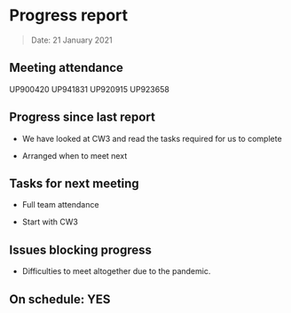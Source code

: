 <!-- File name must be Year-Month-Date.md
e.g. 2020-10-12.md -->

<!--One report per week Minimum!-->
# Progress report

> Date: 21 January 2021

<!--Names of those who attended the meeting, CSV-->
## Meeting attendance

UP900420
UP941831
UP920915
UP923658

## Progress since last report
<!--What have you done ?-->
<!--Single line bullet point-->
* We have looked at CW3 and read the tasks required for us to complete

* Arranged when to meet next

## Tasks for next meeting

<!--What will you do before the next?-->
<!--Single line bullet point-->

* Full team attendance

* Start with CW3

## Issues blocking progress

* Difficulties to meet altogether due to the pandemic.

<!--Pick one-->
<!--## On schedule: YES-->
<!--## On schedule: NO-->

## On schedule: YES
